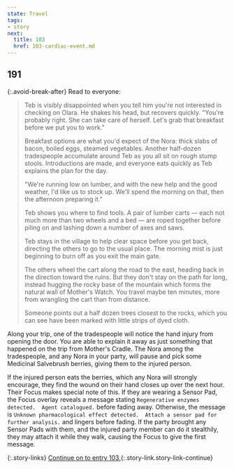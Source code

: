 ```yaml
---
state: Travel
tags:
- story
next:
  title: 103
  href: 103-cardiac-event.md
---
```


## 191

{:.avoid-break-after}
Read to everyone:

> Teb is visibly disappointed when you tell him you're not interested in checking on Olara.
> He shakes his head, but recovers quickly.
> "You're probably right.  She can take care of herself.  Let's grab that breakfast before we put you to work."
>
> Breakfast options are what you'd expect of the Nora: thick slabs of bacon, boiled eggs, steamed vegetables.
> Another half-dozen tradespeople accumulate around Teb as you all sit on rough stump stools.
> Introductions are made, and everyone eats quickly as Teb explains the plan for the day.
>
> "We're running low on lumber, and with the new help and the good weather, I'd like us to stock up.
> We'll spend the morning on that, then the afternoon preparing it."
>
> Teb shows you where to find tools.
> A pair of lumber carts — each not much more than two wheels and a bed — are roped together before piling on and lashing down a number of axes and saws.
>
> Teb stays in the village to help clear space before you get back, directing the others to go to the usual place.
> The morning mist is just beginning to burn off as you exit the main gate.
>
> The others wheel the cart along the road to the east, heading back in the direction toward the ruins.
> But they don't stay on the path for long, instead hugging the rocky base of the mountain which forms the natural wall of Mother's Watch.
> You travel maybe ten minutes, more from wrangling the cart than from distance. 
>
> Someone points out a half dozen trees closest to the rocks, which you can see have been marked with little strips of dyed cloth.

Along your trip, one of the tradespeople will notice the hand injury from opening the door.
You are able to explain it away as just something that happened on the trip from Mother's Cradle.
The Nora among the tradespeople, and any Nora in your party, will pause and pick some Medicinal Salvebrush berries, giving them to the injured person.

If the injured person eats the berries, which any Nora will strongly encourage, they find the wound on their hand closes up over the next hour.
Their Focus makes special note of this.
If they are wearing a Sensor Pad, the Focus overlay reveals a message stating `Regenerative enzymes detected.  Agent catalogued.` before fading away.
Otherwise, the message is `Unknown pharmacological effect detected.  Attach a sensor pad for further analysis.` and lingers before fading.
If the party brought any Sensor Pads with them, and the injured party member can do it stealthily, they may attach it while they walk, causing the Focus to give the first message.

{:.story-links}
[Continue on to entry 103.](103-cardiac-event.md){:.story-link.story-link-continue}
